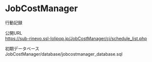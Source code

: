 # JobCostManager<br>
行動記録<br>

公開URL<br>
https://sub-rinevo.ssl-lolipop.jp/JobCostManager/cj/schedule_list.php

初期データベース<br>
JobCostManager/database/jobcostmanager_database.sql
